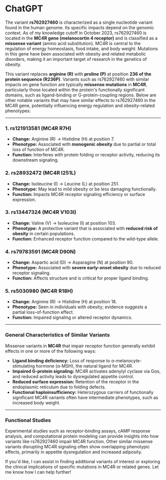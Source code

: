 # ChatGPT

The variant **rs762927460** is characterized as a single nucleotide variant found in the human genome. Its specific impacts depend on the genomic context. As of my knowledge cutoff in October 2023, rs762927460 is located in the **MC4R gene (melanocortin 4 receptor)** and is classified as a **missense variant** (amino acid substitution). MC4R is central to the regulation of energy homeostasis, food intake, and body weight. Mutations in this gene have been associated with obesity and related metabolic disorders, making it an important target of research in the genetics of obesity.

This variant replaces **arginine (R)** with **proline (P)** at position **236 of the protein sequence (R236P)**. Variants such as rs762927460 with similar impacts on gene function are typically **missense mutations** in **MC4R**, particularly those located within the protein's functionally significant domains, such as ligand-binding or G-protein-coupling regions. Below are other notable variants that may have similar effects to rs762927460 in the MC4R gene, potentially influencing energy regulation and obesity-related phenotypes:

---

### 1. **rs121913581 (MC4R R7H)**
   - **Change:** Arginine (R) → Histidine (H) at position 7.
   - **Phenotype:** Associated with **monogenic obesity** due to partial or total loss of function of MC4R.
   - **Function:** Interferes with protein folding or receptor activity, reducing its downstream signaling.

### 2. **rs28932472 (MC4R I251L)**
   - **Change:** Isoleucine (I) → Leucine (L) at position 251.
   - **Phenotype:** May lead to mild obesity or be less damaging functionally.
   - **Function:** Impacts MC4R receptor signaling efficiency or surface expression.

### 3. **rs13447324 (MC4R V103I)**
   - **Change:** Valine (V) → Isoleucine (I) at position 103.
   - **Phenotype:** A protective variant that is associated with **reduced risk of obesity** in certain populations.
   - **Function:** Enhanced receptor function compared to the wild-type allele.

### 4. **rs79783591 (MC4R D90N)**
   - **Change:** Aspartic acid (D) → Asparagine (N) at position 90.
   - **Phenotype:** Associated with **severe early-onset obesity** due to reduced receptor signaling.
   - **Function:** Affects structure and is critical for proper ligand binding.

### 5. **rs5030980 (MC4R R18H)**
   - **Change:** Arginine (R) → Histidine (H) at position 18.
   - **Phenotype:** Seen in individuals with obesity; evidence suggests a partial loss-of-function effect.
   - **Function:** Impaired signaling or altered receptor dynamics.

---

### General Characteristics of Similar Variants
Missense variants in **MC4R** that impair receptor function generally exhibit effects in one or more of the following ways:
- **Ligand binding deficiency:** Loss of response to α-melanocyte-stimulating hormone (α-MSH), the natural ligand for MC4R.
- **Impaired G-protein signaling:** MC4R activates adenylyl cyclase via Gαs, and reduced activity leads to dysregulated appetite control.
- **Reduced surface expression:** Retention of the receptor in the endoplasmic reticulum due to folding defects.
- **Functional haploinsufficiency:** Heterozygous carriers of functionally significant MC4R variants often have intermediate phenotypes, such as increased body weight.

---

### Functional Studies
Experimental studies such as receptor-binding assays, cAMP response analysis, and computational protein modeling can provide insights into how variants like rs762927460 impair MC4R function. Other similar missense variants disrupting MC4R signaling often show overlapping phenotypic effects, primarily in appetite dysregulation and increased adiposity.

If you'd like, I can assist in finding additional variants of interest or exploring the clinical implications of specific mutations in MC4R or related genes. Let me know how I can help further!